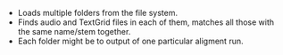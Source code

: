 - Loads multiple folders from the file system.
- Finds audio and TextGrid files in each of them, matches all those with the same name/stem together.
- Each folder might be to output of one particular aligment run.
